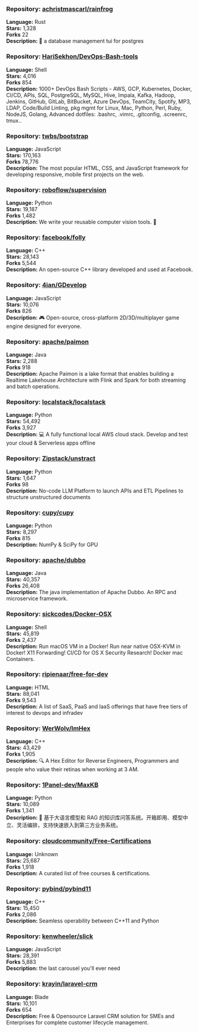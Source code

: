 ### **Repository:** [achristmascarl/rainfrog](https://github.com/achristmascarl/rainfrog)  

**Language:** Rust  
**Stars:** 1,328  
**Forks** 22  
**Description:** 🐸 a database management tui for postgres  

### **Repository:** [HariSekhon/DevOps-Bash-tools](https://github.com/HariSekhon/DevOps-Bash-tools)  

**Language:** Shell  
**Stars:** 4,016  
**Forks** 854  
**Description:** 1000+ DevOps Bash Scripts - AWS, GCP, Kubernetes, Docker, CI/CD, APIs, SQL, PostgreSQL, MySQL, Hive, Impala, Kafka, Hadoop, Jenkins, GitHub, GitLab, BitBucket, Azure DevOps, TeamCity, Spotify, MP3, LDAP, Code/Build Linting, pkg mgmt for Linux, Mac, Python, Perl, Ruby, NodeJS, Golang, Advanced dotfiles: .bashrc, .vimrc, .gitconfig, .screenrc, tmux..  

### **Repository:** [twbs/bootstrap](https://github.com/twbs/bootstrap)  

**Language:** JavaScript  
**Stars:** 170,163  
**Forks** 78,776  
**Description:** The most popular HTML, CSS, and JavaScript framework for developing responsive, mobile first projects on the web.  

### **Repository:** [roboflow/supervision](https://github.com/roboflow/supervision)  

**Language:** Python  
**Stars:** 19,187  
**Forks** 1,482  
**Description:** We write your reusable computer vision tools. 💜  

### **Repository:** [facebook/folly](https://github.com/facebook/folly)  

**Language:** C++  
**Stars:** 28,143  
**Forks** 5,544  
**Description:** An open-source C++ library developed and used at Facebook.  

### **Repository:** [4ian/GDevelop](https://github.com/4ian/GDevelop)  

**Language:** JavaScript  
**Stars:** 10,076  
**Forks** 826  
**Description:** 🎮 Open-source, cross-platform 2D/3D/multiplayer game engine designed for everyone.  

### **Repository:** [apache/paimon](https://github.com/apache/paimon)  

**Language:** Java  
**Stars:** 2,288  
**Forks** 918  
**Description:** Apache Paimon is a lake format that enables building a Realtime Lakehouse Architecture with Flink and Spark for both streaming and batch operations.  

### **Repository:** [localstack/localstack](https://github.com/localstack/localstack)  

**Language:** Python  
**Stars:** 54,492  
**Forks** 3,927  
**Description:** 💻 A fully functional local AWS cloud stack. Develop and test your cloud & Serverless apps offline  

### **Repository:** [Zipstack/unstract](https://github.com/Zipstack/unstract)  

**Language:** Python  
**Stars:** 1,647  
**Forks** 98  
**Description:** No-code LLM Platform to launch APIs and ETL Pipelines to structure unstructured documents  

### **Repository:** [cupy/cupy](https://github.com/cupy/cupy)  

**Language:** Python  
**Stars:** 8,297  
**Forks** 815  
**Description:** NumPy & SciPy for GPU  

### **Repository:** [apache/dubbo](https://github.com/apache/dubbo)  

**Language:** Java  
**Stars:** 40,357  
**Forks** 26,408  
**Description:** The java implementation of Apache Dubbo. An RPC and microservice framework.  

### **Repository:** [sickcodes/Docker-OSX](https://github.com/sickcodes/Docker-OSX)  

**Language:** Shell  
**Stars:** 45,819  
**Forks** 2,437  
**Description:** Run macOS VM in a Docker! Run near native OSX-KVM in Docker! X11 Forwarding! CI/CD for OS X Security Research! Docker mac Containers.  

### **Repository:** [ripienaar/free-for-dev](https://github.com/ripienaar/free-for-dev)  

**Language:** HTML  
**Stars:** 88,041  
**Forks** 9,543  
**Description:** A list of SaaS, PaaS and IaaS offerings that have free tiers of interest to devops and infradev  

### **Repository:** [WerWolv/ImHex](https://github.com/WerWolv/ImHex)  

**Language:** C++  
**Stars:** 43,429  
**Forks** 1,905  
**Description:** 🔍 A Hex Editor for Reverse Engineers, Programmers and people who value their retinas when working at 3 AM.  

### **Repository:** [1Panel-dev/MaxKB](https://github.com/1Panel-dev/MaxKB)  

**Language:** Python  
**Stars:** 10,089  
**Forks** 1,341  
**Description:** 🚀 基于大语言模型和 RAG 的知识库问答系统。开箱即用、模型中立、灵活编排，支持快速嵌入到第三方业务系统。  

### **Repository:** [cloudcommunity/Free-Certifications](https://github.com/cloudcommunity/Free-Certifications)  

**Language:** Unknown  
**Stars:** 25,687  
**Forks** 1,918  
**Description:** A curated list of free courses & certifications.  

### **Repository:** [pybind/pybind11](https://github.com/pybind/pybind11)  

**Language:** C++  
**Stars:** 15,450  
**Forks** 2,086  
**Description:** Seamless operability between C++11 and Python  

### **Repository:** [kenwheeler/slick](https://github.com/kenwheeler/slick)  

**Language:** JavaScript  
**Stars:** 28,391  
**Forks** 5,883  
**Description:** the last carousel you'll ever need  

### **Repository:** [krayin/laravel-crm](https://github.com/krayin/laravel-crm)  

**Language:** Blade  
**Stars:** 10,101  
**Forks** 654  
**Description:** Free & Opensource Laravel CRM solution for SMEs and Enterprises for complete customer lifecycle management.  

